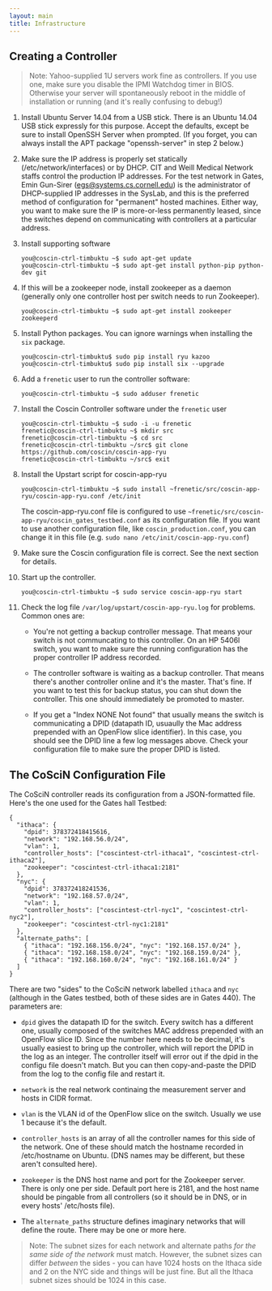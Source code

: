 ```yaml
---
layout: main
title: Infrastructure
---
```


## Creating a Controller

> Note: Yahoo-supplied 1U servers work fine as controllers.  If you use one, make sure you disable the IPMI 
Watchdog timer in BIOS.  Otherwise your server will spontaneously reboot in the middle of installation or running (and
it's really confusing to debug!)

1. Install Ubuntu Server 14.04 from a USB stick.  There is an Ubuntu 14.04 USB stick expressly for this purpose. 
Accept the defaults, except be sure to install OpenSSH Server when prompted.  (If you forget, you can 
always install the APT package "openssh-server" in step 2 below.)

2.  Make sure the IP address is properly set statically (/etc/network/interfaces) or by DHCP.  CIT and Weill
Medical Network staffs control the production IP addresses.  For the test network in Gates, Emin Gun-Sirer 
(egs@systems.cs.cornell.edu) is the administrator of DHCP-supplied IP addresses in the SysLab, and this is the 
preferred method of configuration for "permanent" hosted machines.  Either way, you want to make sure the
IP is more-or-less permanently leased, since the switches depend on communicating with controllers at a 
particular address.

3.  Install supporting software

      ```
      you@coscin-ctrl-timbuktu ~$ sudo apt-get update
      you@coscin-ctrl-timbuktu ~$ sudo apt-get install python-pip python-dev git
      ```

4.  If this will be a zookeeper node, install zookeeper as a daemon (generally only one controller host per switch needs
to run Zookeeper).

    ```
    you@coscin-ctrl-timbuktu ~$ sudo apt-get install zookeeper zookeeperd
    ```

5.  Install Python packages.  You can ignore warnings when installing the `six` package.  

    ```
    you@coscin-ctrl-timbuktu$ sudo pip install ryu kazoo
    you@coscin-ctrl-timbuktu$ sudo pip install six --upgrade
    ```

6.  Add a `frenetic` user to run the controller software:

    ```
    you@coscin-ctrl-timbuktu ~$ sudo adduser frenetic
    ```

7.  Install the Coscin Controller software under the `frenetic` user

    ```
    you@coscin-ctrl-timbuktu ~$ sudo -i -u frenetic
    frenetic@coscin-ctrl-timbuktu ~$ mkdir src
    frenetic@coscin-ctrl-timbuktu ~$ cd src
    frenetic@coscin-ctrl-timbuktu ~/src$ git clone https://github.com/coscin/coscin-app-ryu
    frenetic@coscin-ctrl-timbuktu ~/src$ exit
    ```

8.  Install the Upstart script for coscin-app-ryu

    ```
    you@coscin-ctrl-timbuktu ~$ sudo install ~frenetic/src/coscin-app-ryu/coscin-app-ryu.conf /etc/init
    ```

    The coscin-app-ryu.conf file is configured to use `~frenetic/src/coscin-app-ryu/coscin_gates_testbed.conf` as its
    configuration file.  If you want to use another configuration file, like `coscin_production.conf`, you can change
    it in this file (e.g. `sudo nano /etc/init/coscin-app-ryu.conf`)

9.  Make sure the Coscin configuration file is correct.  See the next section for details.  

9.  Start up the controller.  

    ```
    you@coscin-ctrl-timbuktu ~$ sudo service coscin-app-ryu start
    ```

10.  Check the log file `/var/log/upstart/coscin-app-ryu.log` for problems.  Common ones are:

     * You're not getting a backup controller message.  That means your switch is not communcating to this controller.
     On an HP 5406l switch, you want to make sure the running configuration has the proper controller IP address
     recorded.  

     * The controller software is waiting as a backup controller.  That means there's another controller online and
     it's the master.  That's fine.  If you want to test this for backup status, you can shut down the controller.
     This one should immediately be promoted to master.  

     * If you get a "Index NONE Not found" that usually means the switch is communicating a DPID (datapath ID, usuaully
     the Mac address prepended with an OpenFlow slice identifier).  In this case, you should see the DPID line
     a few log messages above.  Check your configuration file to make sure the proper DPID is listed.

## The CoSciN Configuration File

The CoSciN controller reads its configuration from a JSON-formatted file. Here's the one used for the Gates hall Testbed:

```
{
  "ithaca": {
    "dpid": 378372418415616,
    "network": "192.168.56.0/24",
    "vlan": 1,
    "controller_hosts": ["coscintest-ctrl-ithaca1", "coscintest-ctrl-ithaca2"],
    "zookeeper": "coscintest-ctrl-ithaca1:2181"
  },
  "nyc": {
    "dpid": 378372418241536,
    "network": "192.168.57.0/24",
    "vlan": 1,
    "controller_hosts": ["coscintest-ctrl-nyc1", "coscintest-ctrl-nyc2"],
    "zookeeper": "coscintest-ctrl-nyc1:2181"
  },
  "alternate_paths": [
    { "ithaca": "192.168.156.0/24", "nyc": "192.168.157.0/24" },
    { "ithaca": "192.168.158.0/24", "nyc": "192.168.159.0/24" },
    { "ithaca": "192.168.160.0/24", "nyc": "192.168.161.0/24" }
  ]
}
```

There are two "sides" to the CoSciN network labelled `ithaca` and `nyc` (although in the Gates testbed, both of these
sides are in Gates 440).  The parameters are:

* `dpid` gives the datapath ID for the switch.  Every switch has a different one, usually composed of the switches MAC 
address prepended with an OpenFlow slice ID.  Since the number here needs to be decimal, it's usually easiest to bring
up the controller, which will report the DPID in the log as an integer.  The controller itself will error out if the
dpid in the configu file doesn't match.  But you can then copy-and-paste the DPID from the log to the config file and restart it.

* `network` is the real network continaing the measurement server and hosts in CIDR format. 

* `vlan` is the VLAN id of the OpenFlow slice on the switch.  Usually we use 1 because it's the default.

* `controller_hosts` is an array of all the controller names for this side of the network.  One of these should match the
hostname recorded in /etc/hostname on Ubuntu.  (DNS names may be different, but these aren't consulted here).

* `zookeeper` is the DNS host name and port for the Zookeeper server.  There is only one per side.  Default port here is 2181,
and the host name should be pingable from all controllers (so it should be in DNS, or in every hosts' /etc/hosts file).

* The `alternate_paths` structure defines imaginary networks that will define the route.  There may be one or more here.

> Note: The subnet sizes for each network and alternate paths _for the same side of the network_ must match.  However, the subnet
sizes can differ _between_ the sides - you can have 1024 hosts on the Ithaca side and 2 on the NYC side and things will be
just fine.  But all the Ithaca subnet sizes should be 1024 in this case.  
